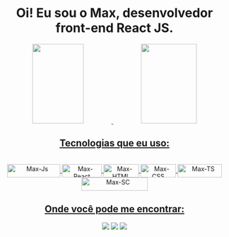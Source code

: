 <div align="center">
  <h1> Oi! Eu sou o Max, desenvolvedor front-end React JS. </h1>
</div>

<div align="center">
  <a href="https://github.com/maxranholi/maxranholi">
  <img height="180em" width="48%" src="https://github-readme-stats.vercel.app/api?username=maxranholi&show_icons=true&theme=highcontrast&include_all_commits=true&count_private=true"/>
  <img height="180em" width="50%" src="https://github-readme-stats.vercel.app/api/top-langs/?username=maxranholi&layout=compact&langs_count=7&theme=highcontrast"/>
</div>
  

<div align="center">
  <h2> Tecnologias que eu uso: </h2>
</div>
  
<div align="center" style="display: inline_block"><br>
  <img align="center" alt="Max-Js" height="30" width="120" src="https://img.shields.io/badge/JavaScript-323330?style=for-the-badge&logo=javascript&logoColor=F7DF1E">
  <img align="center" alt="Max-React" height="30" width="90" src="https://img.shields.io/badge/React-20232A?style=for-the-badge&logo=react&logoColor=61DAFB">
  <img align="center" alt="Max-HTML" height="30" width="80" src="https://img.shields.io/badge/HTML5-E34F26?style=for-the-badge&logo=html5&logoColor=white">
  <img align="center" alt="Max-CSS" height="30" width="80" src="https://img.shields.io/badge/CSS3-1572B6?style=for-the-badge&logo=css3&logoColor=white">
  <img align="center" alt="Max-TS" height="30" width="100" src="https://img.shields.io/badge/TypeScript-007ACC?style=for-the-badge&logo=typescript&logoColor=white">
  <img align="center" alt="Max-SC" height="30" width="150" src="https://img.shields.io/badge/styled--components-DB7093?style=for-the-badge&logo=styled-components&logoColor=white">
</div>

 <div align="center">
  <h2> Onde você pode me encontrar: </h2>
</div>
  
<div align="center"> 
  <a href="https://www.instagram.com/maxranholi/" target="_blank"><img src="https://img.shields.io/badge/-Instagram-%23E4405F?style=for-the-badge&logo=instagram&logoColor=white" target="_blank"></a>
  <a href = "mailto:ranholimax@gmail.com"><img src="https://img.shields.io/badge/-Gmail-%23333?style=for-the-badge&logo=gmail&logoColor=white" target="_blank"></a>
  <a href="https://www.linkedin.com/in/maximiliano-ranholi-araujo-305187214/" target="_blank"><img src="https://img.shields.io/badge/-LinkedIn-%230077B5?style=for-the-badge&logo=linkedin&logoColor=white" target="_blank"></a>  
</div>
